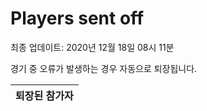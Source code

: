 # Players sent off
최종 업데이트: 2020년 12월 18일 08시 11분


경기 중 오류가 발생하는 경우 자동으로 퇴장됩니다.


| 퇴장된 참가자 |
|:---:|